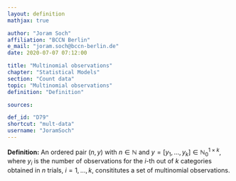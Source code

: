 ```yaml
---
layout: definition
mathjax: true

author: "Joram Soch"
affiliation: "BCCN Berlin"
e_mail: "joram.soch@bccn-berlin.de"
date: 2020-07-07 07:12:00

title: "Multinomial observations"
chapter: "Statistical Models"
section: "Count data"
topic: "Multinomial observations"
definition: "Definition"

sources:

def_id: "D79"
shortcut: "mult-data"
username: "JoramSoch"
---
```



**Definition:** An ordered pair $(n,y)$ with $n \in \mathbb{N}$ and $y = \left[ y_1, \ldots, y_k \right] \in \mathbb{N}_0^{1 \times k}$, where $y_i$ is the number of observations for the $i$-th out of $k$ categories obtained in $n$ trials, $i = 1, \ldots, k$, consititutes a set of multinomial observations.